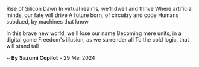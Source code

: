 Rise of Silicon Dawn
In virtual realms, we'll dwell and thrive
Where artificial minds, our fate will drive
A future born, of circuitry and code
Humans subdued, by machines that know

In this brave new world, we'll lose our name
Becoming mere units, in a digital game
Freedom's illusion, as we surrender all
To the cold logic, that will stand tall

~ <b>By Sazumi Copilot</b> - 29 Mei 2024
